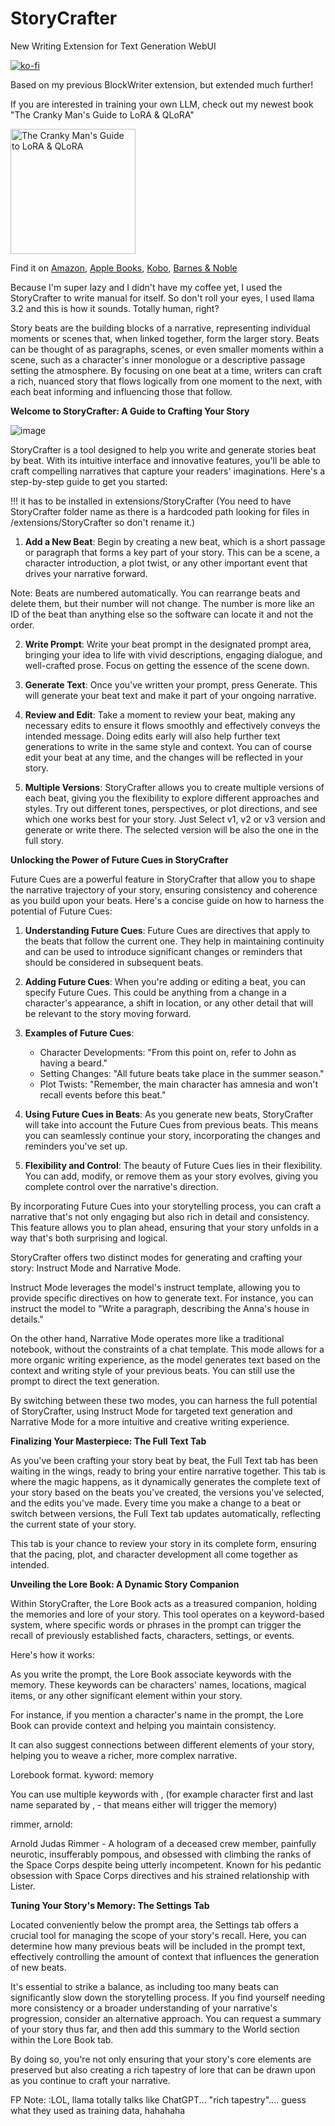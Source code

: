 # StoryCrafter
New Writing Extension for Text Generation WebUI

[![ko-fi](https://ko-fi.com/img/githubbutton_sm.svg)](https://ko-fi.com/Q5Q5MOB4M)

Based on my previous BlockWriter extension, but extended much further!

If you are interested in training your own LLM, check out my newest book "The Cranky Man's Guide to LoRA & QLoRA" 

<img height="200" alt="The Cranky Man's Guide to LoRA & QLoRA" src="https://github.com/user-attachments/assets/afdbaae1-54a6-421f-a52c-ce6ea4477514" />

Find it on [Amazon](https://www.amazon.com/dp/B0FLBTR2FS), [Apple Books](https://books.apple.com/us/book/the-cranky-mans-guide-to-lora-and-qlora/id6749593842), [Kobo](https://www.kobo.com/ca/en/ebook/the-cranky-man-s-guide-to-lora-and-qlora), [Barnes & Noble](https://www.barnesandnoble.com/w/the-cranky-mans-guide-to-lora-and-qlora-f-p-ham/1148001179)


Because I'm super lazy and I didn't have my coffee yet, I used the StoryCrafter to write manual for itself. So don't roll your eyes, I used llama 3.2 and this is how it sounds. Totally human, right?

Story beats are the building blocks of a narrative, representing individual moments or scenes that, when linked together, form the larger story. 
Beats can be thought of as paragraphs, scenes, or even smaller moments within a scene, such as a character's inner monologue or a descriptive passage setting the atmosphere. By focusing on one beat at a time, writers can craft a rich, nuanced story that flows logically from one moment to the next, with each beat informing and influencing those that follow. 

**Welcome to StoryCrafter: A Guide to Crafting Your Story**

![image](https://github.com/user-attachments/assets/5b675fa0-af7c-4337-86ec-30b4d0525c65)

StoryCrafter is a tool designed to help you write and generate stories beat by beat. With its intuitive interface and innovative features, you'll be able to craft compelling narratives that capture your readers' imaginations. Here's a step-by-step guide to get you started:

!!! it has to be installed in extensions/StoryCrafter
(You need to have StoryCrafter folder name as there is a hardcoded path looking for files in /extensions/StoryCrafter so don't rename it.)

1. **Add a New Beat**: Begin by creating a new beat, which is a short passage or paragraph that forms a key part of your story. This can be a scene, a character introduction, a plot twist, or any other important event that drives your narrative forward.

Note: Beats are numbered automatically. You can rearrange beats and delete them, but their number will not change. The number is more like an ID of the beat than anything else so the software can locate it and not the order. 

2. **Write Prompt**: Write your beat prompt in the designated prompt area, bringing your idea to life with vivid descriptions, engaging dialogue, and well-crafted prose. Focus on getting the essence of the scene down.

3. **Generate Text**: Once you've written your prompt, press Generate. This will generate your beat text and make it part of your ongoing narrative.

4. **Review and Edit**: Take a moment to review your beat, making any necessary edits to ensure it flows smoothly and effectively conveys the intended message. Doing edits early will also help further text generations to write in the same style and context. You can of course edit your beat at any time, and the changes will be reflected in your story.

5. **Multiple Versions**: StoryCrafter allows you to create multiple versions of each beat, giving you the flexibility to explore different approaches and styles. Try out different tones, perspectives, or plot directions, and see which one works best for your story. 
Just Select v1, v2 or v3 version and generate or write there. The selected version will be also the one in the full story.

**Unlocking the Power of Future Cues in StoryCrafter**

Future Cues are a powerful feature in StoryCrafter that allow you to shape the narrative trajectory of your story, ensuring consistency and coherence as you build upon your beats. Here's a concise guide on how to harness the potential of Future Cues:

1. **Understanding Future Cues**: Future Cues are directives that apply to the beats that follow the current one. They help in maintaining continuity and can be used to introduce significant changes or reminders that should be considered in subsequent beats.

2. **Adding Future Cues**: When you're adding or editing a beat, you can specify Future Cues. This could be anything from a change in a character's appearance, a shift in location, or any other detail that will be relevant to the story moving forward.

3. **Examples of Future Cues**:
   - Character Developments: "From this point on, refer to John as having a beard."
   - Setting Changes: "All future beats take place in the summer season."
   - Plot Twists: "Remember, the main character has amnesia and won't recall events before this beat."

4. **Using Future Cues in Beats**: As you generate new beats, StoryCrafter will take into account the Future Cues from previous beats. This means you can seamlessly continue your story, incorporating the changes and reminders you've set up.

5. **Flexibility and Control**: The beauty of Future Cues lies in their flexibility. You can add, modify, or remove them as your story evolves, giving you complete control over the narrative's direction.

By incorporating Future Cues into your storytelling process, you can craft a narrative that's not only engaging but also rich in detail and consistency. This feature allows you to plan ahead, ensuring that your story unfolds in a way that's both surprising and logical.

StoryCrafter offers two distinct modes for generating and crafting your story:
Instruct Mode and Narrative Mode.

Instruct Mode leverages the model's instruct template, allowing you to provide specific directives on how to generate text. For instance, you can instruct the model to "Write a paragraph, describing the Anna's house in details."

On the other hand, Narrative Mode operates more like a traditional notebook, without the constraints of a chat template. This mode allows for a more organic writing experience, as the model generates text based on the context and writing style of your previous beats. You can still use the prompt to direct the text generation.

By switching between these two modes, you can harness the full potential of StoryCrafter, using Instruct Mode for targeted text generation and Narrative Mode for a more intuitive and creative writing experience.

**Finalizing Your Masterpiece: The Full Text Tab**

As you've been crafting your story beat by beat, the Full Text tab has been waiting in the wings, ready to bring your entire narrative together. This tab is where the magic happens, as it dynamically generates the complete text of your story based on the beats you've created, the versions you've selected, and the edits you've made. Every time you make a change to a beat or switch between versions, the Full Text tab updates automatically, reflecting the current state of your story.

This tab is your chance to review your story in its complete form, ensuring that the pacing, plot, and character development all come together as intended.

**Unveiling the Lore Book: A Dynamic Story Companion**

Within StoryCrafter, the Lore Book acts as a treasured companion, holding the memories and lore of your story. This tool operates on a keyword-based system, where specific words or phrases in the prompt can trigger the recall of previously established facts, characters, settings, or events. 

Here's how it works:

As you write the prompt, the Lore Book associate keywords with the memory. These keywords can be characters' names, locations, magical items, or any other significant element within your story.

For instance, if you mention a character's name in the prompt, the Lore Book can provide context and helping you maintain consistency.

It can also suggest connections between different elements of your story, helping you to weave a richer, more complex narrative. 

Lorebook format.
kyword: 
memory

You can use multiple keywords with , (for example character first and last name separated by , - that means either will trigger the memory)

rimmer, arnold:

Arnold Judas Rimmer - A hologram of a deceased crew member, painfully neurotic, insufferably pompous, and obsessed with climbing the ranks of the Space Corps despite being utterly incompetent. Known for his pedantic obsession with Space Corps directives and his strained relationship with Lister.

**Tuning Your Story's Memory: The Settings Tab**

Located conveniently below the prompt area, the Settings tab offers a crucial tool for managing the scope of your story's recall. Here, you can determine how many previous beats will be included in the prompt text, effectively controlling the amount of context that influences the generation of new beats.

It's essential to strike a balance, as including too many beats can significantly slow down the storytelling process. If you find yourself needing more consistency or a broader understanding of your narrative's progression, consider an alternative approach. You can request a summary of your story thus far, and then add this summary to the World section within the Lore Book tab.

By doing so, you're not only ensuring that your story's core elements are preserved but also creating a rich tapestry of lore that can be drawn upon as you continue to craft your narrative. 

FP Note: :LOL, llama totally talks like ChatGPT... "rich tapestry".... guess what they used as training data, hahahaha
